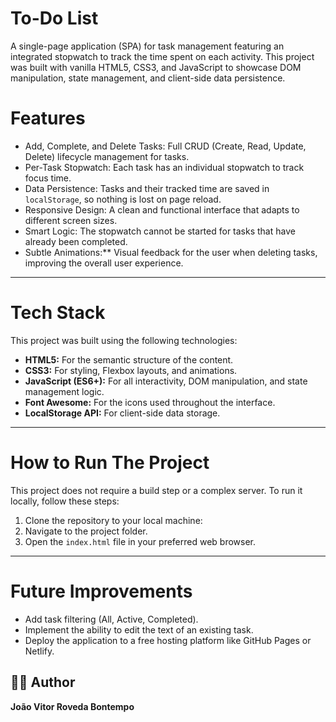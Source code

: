 # To-Do List

A single-page application (SPA) for task management featuring an integrated stopwatch to track the time spent on each activity. This project was built with vanilla HTML5, CSS3, and JavaScript to showcase DOM manipulation, state management, and client-side data persistence.

# Features

* Add, Complete, and Delete Tasks: Full CRUD (Create, Read, Update, Delete) lifecycle management for tasks.
* Per-Task Stopwatch: Each task has an individual stopwatch to track focus time.
* Data Persistence: Tasks and their tracked time are saved in `localStorage`, so nothing is lost on page reload.
* Responsive Design: A clean and functional interface that adapts to different screen sizes.
* Smart Logic: The stopwatch cannot be started for tasks that have already been completed.
* Subtle Animations:** Visual feedback for the user when deleting tasks, improving the overall user experience.

---

# Tech Stack

This project was built using the following technologies:

* **HTML5:** For the semantic structure of the content.
* **CSS3:** For styling, Flexbox layouts, and animations.
* **JavaScript (ES6+):** For all interactivity, DOM manipulation, and state management logic.
* **Font Awesome:** For the icons used throughout the interface.
* **LocalStorage API:** For client-side data storage.

---

# How to Run The Project

This project does not require a build step or a complex server. To run it locally, follow these steps:

1.  Clone the repository to your local machine:
2.  Navigate to the project folder.
3.  Open the `index.html` file in your preferred web browser.

---

# Future Improvements

- Add task filtering (All, Active, Completed).
- Implement the ability to edit the text of an existing task.
- Deploy the application to a free hosting platform like GitHub Pages or Netlify.


## 👨‍💻 Author

**João Vitor Roveda Bontempo**

